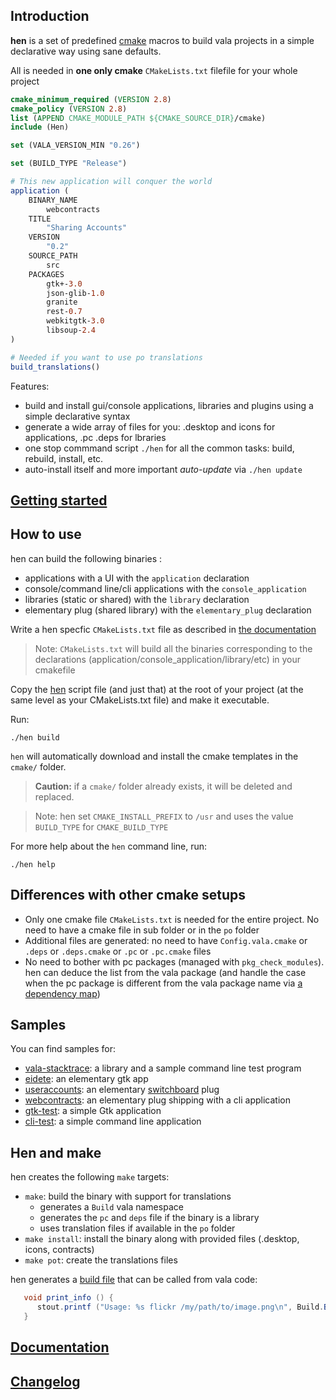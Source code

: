 ## Introduction
**hen** is a set of predefined [cmake](http://cmake.org/) macros to build vala projects in a simple declarative way using sane defaults.

All is needed in **one only cmake** `CMakeLists.txt` filefile for your whole project

```cmake
cmake_minimum_required (VERSION 2.8)
cmake_policy (VERSION 2.8)
list (APPEND CMAKE_MODULE_PATH ${CMAKE_SOURCE_DIR}/cmake)
include (Hen)

set (VALA_VERSION_MIN "0.26")

set (BUILD_TYPE "Release")

# This new application will conquer the world
application (
    BINARY_NAME
        webcontracts
    TITLE
        "Sharing Accounts"
    VERSION
        "0.2"
    SOURCE_PATH
        src
    PACKAGES
        gtk+-3.0
        json-glib-1.0
        granite
        rest-0.7
        webkitgtk-3.0
        libsoup-2.4
)

# Needed if you want to use po translations
build_translations()
```
Features: 
  - build and install gui/console applications, libraries and plugins using a simple declarative syntax
  - generate a wide array of files for you: .desktop and icons for applications, .pc .deps for lbraries
  - one stop commmand script `./hen` for all the common tasks: build, rebuild, install, etc.
  - auto-install itself and more important *auto-update* via `./hen update`

## [Getting started](docs/getting-started.md) 

## How to use

hen can build the following binaries : 
   - applications with a UI with the `application` declaration
   - console/command line/cli applications with the `console_application`
   - libraries (static or shared) with the `library` declaration
   - elementary plug (shared library) with the `elementary_plug` declaration

Write a hen specfic `CMakeLists.txt` file as described in [the documentation](docs/doc.md)

> Note: `CMakeLists.txt` will build all the binaries corresponding to the declarations (application/console_application/library/etc) in your cmakefile

Copy the [hen](/cmake/hen) script file (and just that) at the root of your project (at the same level as your CMakeLists.txt file) and make it executable.

Run:
```shell 
./hen build
```

`hen` will automatically download and install the cmake templates in the `cmake/` folder.
> **Caution:** if a  `cmake/` folder already exists, it will be deleted and replaced.

> Note: hen set `CMAKE_INSTALL_PREFIX` to `/usr` and uses the value `BUILD_TYPE` for `CMAKE_BUILD_TYPE`

For more help about the `hen` command line, run:
```shell
./hen help
``` 

## Differences with other cmake setups
- Only one cmake file `CMakeLists.txt` is needed for the entire project. No need to have a cmake file in sub folder or in the `po` folder
-  Additional files are generated: no need to have `Config.vala.cmake` or `.deps` or `.deps.cmake` or `.pc` or `.pc.cmake` files
-  No need to bother with pc packages (managed with `pkg_check_modules`). hen can deduce the list from the vala package (and handle the case when the pc package is different from the vala package name via [a dependency map](docs/dependencies.md))  

## Samples

You can find samples for: 
  - [vala-stacktrace][1]: a library and a sample command line test program
  - [eidete][2]: an elementary gtk app
  - [useraccounts][4]: an elementary [switchboard][3] plug 
  - [webcontracts][5]: an elementary plug shipping with a cli application 
  - [gtk-test][6]: a simple Gtk application
  - [cli-test][7]: a simple command line application

[1]: https://github.com/PerfectCarl/vala-stacktrace
[2]: https://code.launchpad.net/~name-is-carl/eidete/use-elementary.cmake
[3]: https://launchpad.net/switchboard
[4]: https://code.launchpad.net/~name-is-carl/switchboard-plug-useraccounts/use-elementary.cmake
[5]: https://code.launchpad.net/~elementary-apps/webcontracts/fix-for-freya
[6]: none
[7]: none

## Hen and make

hen creates the following `make` targets:
   - `make`: build the binary with support for translations
       - generates a `Build` vala namespace   
       - generates the `pc` and `deps` file if the binary is a library 
       - uses translation files if available in the `po` folder
   - `make install`: install the binary along with provided files (.desktop, icons, contracts)
   - `make pot`: create the translations files

hen generates a [build file](docs/build.md) that can be called from vala code:  
```java
   void print_info () {
      stout.printf ("Usage: %s flickr /my/path/to/image.png\n", Build.BINARY_NAME);
   }
```

## [Documentation](docs/doc.md) 

## [Changelog](CHANGELOG.md)
